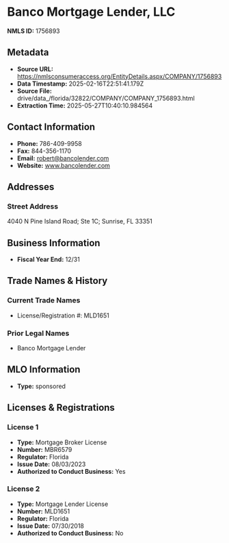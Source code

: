 # Banco Mortgage Lender, LLC

**NMLS ID:** 1756893

## Metadata
- **Source URL:** https://nmlsconsumeraccess.org/EntityDetails.aspx/COMPANY/1756893
- **Data Timestamp:** 2025-02-16T22:51:41.179Z
- **Source File:** drive/data_/florida/32822/COMPANY/COMPANY_1756893.html
- **Extraction Time:** 2025-05-27T10:40:10.984564

## Contact Information
- **Phone:** 786-409-9958
- **Fax:** 844-356-1170
- **Email:** robert@bancolender.com
- **Website:** www.bancolender.com

## Addresses
### Street Address
4040 N Pine Island Road; Ste 1C; Sunrise, FL 33351

## Business Information
- **Fiscal Year End:** 12/31

## Trade Names & History
### Current Trade Names
- License/Registration #: MLD1651

### Prior Legal Names
- Banco Mortgage Lender

## MLO Information
- **Type:** sponsored

## Licenses & Registrations

### License 1
- **Type:** Mortgage Broker License
- **Number:** MBR6579
- **Regulator:** Florida
- **Issue Date:** 08/03/2023
- **Authorized to Conduct Business:** Yes

### License 2
- **Type:** Mortgage Lender License
- **Number:** MLD1651
- **Regulator:** Florida
- **Issue Date:** 07/30/2018
- **Authorized to Conduct Business:** No
